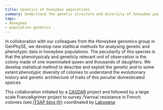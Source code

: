 ```yaml
---
title: Genetics of honeybee populations
summary: Understand the genetic structure and diversity of honeybee populations
tags:
- Honeybee
- population genetics
---
```


In colloboration with our colleagues from the Honeybee genomics group
in GenPhySE, we develop new statitical methods for analysing genetic
and phenotypic data in honeybee populations. The peculiarity of this
species is that the phenotypicaly and geneticly relevant unit of
observation is the colony made of one inseminated queen and thousands
of daughters. We develop statistical method to describe and exploit
the genetic and to some extent phenotypic diversity of colonies to
understand the evolutionary history and genetic architecture of traits
of this peculiar domesticated speices.

This collaboration initiated by a
[CASDAR](https://chambres-agriculture.fr/recherche-innovation/programmes-rd/programmes-casdar/)
project and followed by a large scale FranceAgrimer project to survey
/Varroa/ resistance in French colonies (see [ITSAP blog
(fr)](https://blog-itsap.fr/beestrong-lheure-bilan/) coordinated by
[Labogena](http://www.labogena.fr/fr)
